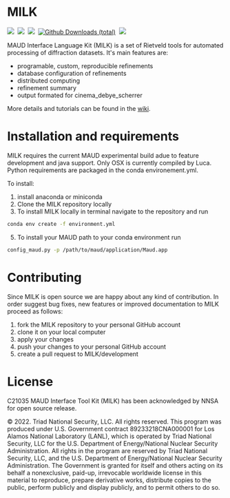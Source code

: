 MILK
====
![](https://img.shields.io/github/languages/top/lanl/MILK)&nbsp;
![](https://img.shields.io/github/v/release/lanl/MILK)&nbsp;
![](https://img.shields.io/github/repo-size/lanl/MILK)&nbsp;
[![Github Downloads (total)](https://img.shields.io/github/downloads/lanl/MILK/total.svg)]()&nbsp;
![](https://img.shields.io/github/contributors/lanl/MILK)&nbsp;

MAUD Interface Language Kit (MILK) is a set of Rietveld tools for automated processing of diffraction datasets. It's main features are:

* programable, custom, reproducible refinements
* database configuration of refinements
* distributed computing
* refinement summary 
* output formated for cinema_debye_scherrer 

More details and tutorials can be found in the [wiki](https://github.com/lanl/MILK/wiki).

Installation and requirements
=============================

MILK requires the current MAUD experimental build adue to feature development and java support. Only OSX is currently compiled by Luca. Python requirements are packaged in the conda environement.yml.

To install:
1. install anaconda or miniconda
2. Clone the MILK repository locally
3. To install MILK locally in terminal navigate to the repository and run
```bash
conda env create -f environment.yml

```
5. To install your MAUD path to your conda environment run
```bash
config_maud.py -p /path/to/maud/application/Maud.app
```

Contributing
============

Since MILK is open source we are happy about any kind of contribution. In
order suggest bug fixes, new features or improved documentation to MILK
proceed as follows:

1. fork the MILK repository to your personal GitHub account
2. clone it on your local computer
3. apply your changes
4. push your changes to your personal GitHub account
5. create a pull request to MILK/development

License
=======

C21035 MAUD Interface Tool Kit (MILK) has been acknowledged by NNSA for open source release.

© 2022. Triad National Security, LLC. All rights reserved.
This program was produced under U.S. Government contract 89233218CNA000001 for Los Alamos
National Laboratory (LANL), which is operated by Triad National Security, LLC for the U.S.
Department of Energy/National Nuclear Security Administration. All rights in the program are
reserved by Triad National Security, LLC, and the U.S. Department of Energy/National Nuclear
Security Administration. The Government is granted for itself and others acting on its behalf a
nonexclusive, paid-up, irrevocable worldwide license in this material to reproduce, prepare
derivative works, distribute copies to the public, perform publicly and display publicly, and to permit
others to do so.

